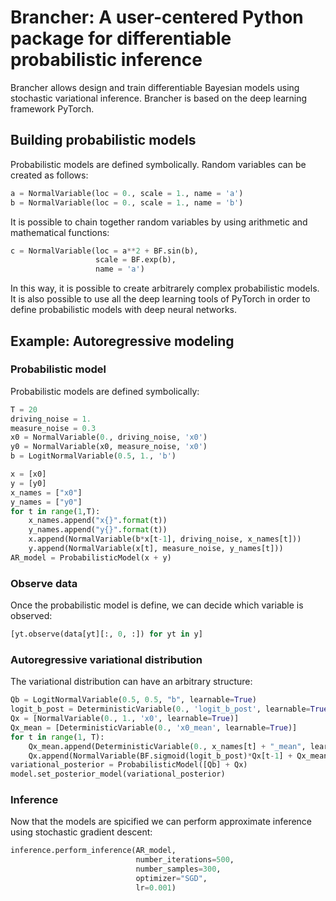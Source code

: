 # Brancher: A user-centered Python package for differentiable probabilistic inference

Brancher allows design and train differentiable Bayesian models using stochastic variational inference. Brancher is based on the deep learning framework PyTorch. 

## Building probabilistic models ##
Probabilistic models are defined symbolically. Random variables can be created as follows:
```python
a = NormalVariable(loc = 0., scale = 1., name = 'a')
b = NormalVariable(loc = 0., scale = 1., name = 'b')
```
It is possible to chain together random variables by using arithmetic and mathematical functions:
```python
c = NormalVariable(loc = a**2 + BF.sin(b), 
                   scale = BF.exp(b), 
                   name = 'a')
```
In this way, it is possible to create arbitrarely complex probabilistic models. It is also possible to use all the deep learning tools of PyTorch in order to define probabilistic models with deep neural networks.

## Example: Autoregressive modeling ##

### Probabilistic model ###
Probabilistic models are defined symbolically:

```python
T = 20
driving_noise = 1.
measure_noise = 0.3
x0 = NormalVariable(0., driving_noise, 'x0')
y0 = NormalVariable(x0, measure_noise, 'x0')
b = LogitNormalVariable(0.5, 1., 'b')

x = [x0]
y = [y0]
x_names = ["x0"]
y_names = ["y0"]
for t in range(1,T):
    x_names.append("x{}".format(t))
    y_names.append("y{}".format(t))
    x.append(NormalVariable(b*x[t-1], driving_noise, x_names[t]))
    y.append(NormalVariable(x[t], measure_noise, y_names[t]))
AR_model = ProbabilisticModel(x + y)
```


### Observe data ###
Once the probabilistic model is define, we can decide which variable is observed:

```python
[yt.observe(data[yt][:, 0, :]) for yt in y]
```

### Autoregressive variational distribution ###
The variational distribution can have an arbitrary structure:

```python
Qb = LogitNormalVariable(0.5, 0.5, "b", learnable=True)
logit_b_post = DeterministicVariable(0., 'logit_b_post', learnable=True)
Qx = [NormalVariable(0., 1., 'x0', learnable=True)]
Qx_mean = [DeterministicVariable(0., 'x0_mean', learnable=True)]
for t in range(1, T):
    Qx_mean.append(DeterministicVariable(0., x_names[t] + "_mean", learnable=True))
    Qx.append(NormalVariable(BF.sigmoid(logit_b_post)*Qx[t-1] + Qx_mean[t], 1., x_names[t], learnable=True))
variational_posterior = ProbabilisticModel([Qb] + Qx)
model.set_posterior_model(variational_posterior)
```

### Inference ###
Now that the models are spicified we can perform approximate inference using stochastic gradient descent:

```python
inference.perform_inference(AR_model, 
                            number_iterations=500,
                            number_samples=300,
                            optimizer="SGD",
                            lr=0.001)
```

